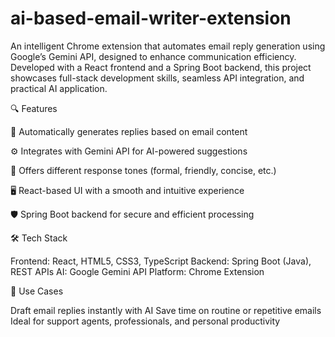 # ai-based-email-writer-extension
An intelligent Chrome extension that automates email reply generation using Google’s Gemini API, designed to enhance communication efficiency. Developed with a React frontend and a Spring Boot backend, this project showcases full-stack development skills, seamless API integration, and practical AI application.

🔍 Features

📨 Automatically generates replies based on email content

⚙️ Integrates with Gemini API for AI-powered suggestions

💬 Offers different response tones (formal, friendly, concise, etc.)

🖥️ React-based UI with a smooth and intuitive experience

🛡️ Spring Boot backend for secure and efficient processing



🛠️ Tech Stack

Frontend: React, HTML5, CSS3, TypeScript
Backend: Spring Boot (Java), REST APIs
AI: Google Gemini API
Platform: Chrome Extension

🚀 Use Cases

Draft email replies instantly with AI
Save time on routine or repetitive emails
Ideal for support agents, professionals, and personal productivity

